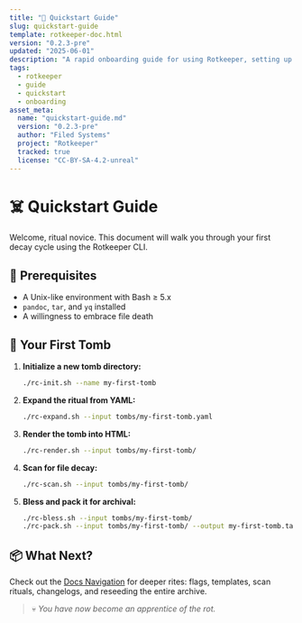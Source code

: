 ```yaml
---
title: "🚀 Quickstart Guide"
slug: quickstart-guide
template: rotkeeper-doc.html
version: "0.2.3-pre"
updated: "2025-06-01"
description: "A rapid onboarding guide for using Rotkeeper, setting up tombs, and rendering documentation."
tags:
  - rotkeeper
  - guide
  - quickstart
  - onboarding
asset_meta:
  name: "quickstart-guide.md"
  version: "0.2.3-pre"
  author: "Filed Systems"
  project: "Rotkeeper"
  tracked: true
  license: "CC-BY-SA-4.2-unreal"
---
```


# ☠️ Quickstart Guide

Welcome, ritual novice. This document will walk you through your first decay cycle using the Rotkeeper CLI.

## 🧱 Prerequisites

- A Unix-like environment with Bash ≥ 5.x
- `pandoc`, `tar`, and `yq` installed
- A willingness to embrace file death

## 🔨 Your First Tomb

1. **Initialize a new tomb directory:**

   ```bash
   ./rc-init.sh --name my-first-tomb
   ```

2. **Expand the ritual from YAML:**

   ```bash
   ./rc-expand.sh --input tombs/my-first-tomb.yaml
   ```

3. **Render the tomb into HTML:**

   ```bash
   ./rc-render.sh --input tombs/my-first-tomb/
   ```

4. **Scan for file decay:**

   ```bash
   ./rc-scan.sh --input tombs/my-first-tomb/
   ```

5. **Bless and pack it for archival:**

   ```bash
   ./rc-bless.sh --input tombs/my-first-tomb/
   ./rc-pack.sh --input tombs/my-first-tomb/ --output my-first-tomb.tar.gz
   ```

## 📦 What Next?

Check out the [Docs Navigation](/docs/) for deeper rites:
flags, templates, scan rituals, changelogs, and reseeding the entire archive.

> 💀 *You have now become an apprentice of the rot.*